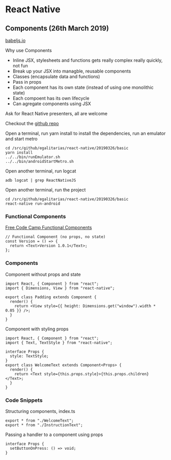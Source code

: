 # React Native

## Components (26th March 2019) ##

[babeljs.io](https://babeljs.io/repl)

Why use Components
* Inline JSX, stylesheets and functions gets really complex really quickly, not fun
* Break up your JSX into managble, reusable components
* Classes (encapsulate data and functions)
* Pass in props
* Each component has its own state (instead of using one monolithic state)
* Each compoent has its own lifecycle
* Can agregate components using JSX

Ask for React Native presenters, all are welcome

Checkout the [github repo](https://github.com/Egalitarias/react-native.git)

Open a terminal, run yarn install to install the dependencies, run an emulator and start metro
```
cd /src/github/egalitarias/react-native/20190326/basic
yarn install
../../bin/runEmulator.sh 
../../bin/androidStartMetro.sh
```

Open another terminal, run logcat
```
adb logcat | grep ReactNativeJS
```

Open another terminal, run the project
```
cd /src/github/egalitarias/react-native/20190326/basic
react-native run-android
```

### Functional Components ###

[Free Code Camp Functional Components](https://guide.freecodecamp.org/react-native/functional-vs-class-components/)

```
// Functional Component (no props, no state)
const Version = () => {
  return <Text>Version 1.0.1</Text>;
};
```

### Components ###

Component without props and state

```
import React, { Component } from "react";
import { Dimensions, View } from "react-native";

export class Padding extends Component {
  render() {
    return <View style={{ height: Dimensions.get("window").width * 0.05 }} />;
  }
}
```

Component with styling props

```
import React, { Component } from "react";
import { Text, TextStyle } from "react-native";

interface Props {
  style: TextStyle;
}
export class WelcomeText extends Component<Props> {
  render() {
    return <Text style={this.props.style}>{this.props.children}</Text>;
  }
}
```

### Code Snippets ###

Structuring components, index.ts
```
export * from "./WelcomeText";
export * from "./InstructionText";
```

Passing a handler to a component using props
```
interface Props {
  setButtonOnPress: () => void;
}
```
